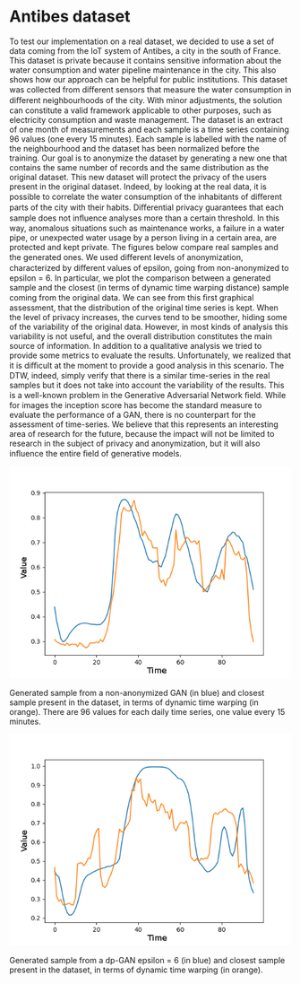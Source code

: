 # Antibes dataset
To test our implementation on a real dataset, we decided to use a set of data coming from the IoT system of Antibes, a city in the south of France. This dataset is private because it contains sensitive information about the water consumption and water pipeline maintenance in the city. This also shows how our approach can be helpful for public institutions. This dataset was collected from diﬀerent sensors that measure the water consumption in diﬀerent neighbourhoods of the city. With minor adjustments, the solution can constitute a valid framework applicable to other purposes, such as electricity consumption and waste management. The dataset is an extract of one month of measurements and each sample is a time series containing 96 values (one every 15 minutes). Each sample is labelled with the name of the neighbourhood and the dataset has been normalized before the training. Our goal is to anonymize the dataset by generating a new one that contains the same number of records and the same distribution as the original dataset. This new dataset will protect the privacy of the users present in the original dataset. Indeed, by looking at the real data, it is possible to correlate the water consumption of the inhabitants of diﬀerent parts of the city with their habits. Diﬀerential privacy guarantees that each sample does not inﬂuence analyses more than a certain threshold. In this way, anomalous situations such as maintenance works, a failure in a water pipe, or unexpected water usage by a person living in a certain area, are protected and kept private. The figures below compare real samples and the generated ones. We used diﬀerent levels of anonymization, characterized by diﬀerent values of epsilon, going from non-anonymized to epsilon = 6. In particular, we plot the comparison between a generated sample and the closest (in terms of dynamic time warping distance) sample coming from the original data. We can see from this ﬁrst graphical assessment, that the distribution of the original time series is kept. When the level of privacy increases, the curves tend to be smoother, hiding some of the variability of the original data. However, in most kinds of analysis this variability is not useful, and the overall distribution constitutes the main source of information. In addition to a qualitative analysis we tried to provide some metrics to evaluate the results. Unfortunately, we realized that it is diﬃcult at the moment to provide a good analysis in this scenario. The DTW, indeed, simply verify that there is a similar time-series in the real samples but it does not take into account the variability of the results. This is a well-known problem in the Generative Adversarial Network ﬁeld. While for images the inception score has become the standard measure to evaluate the performance of a GAN, there is no counterpart for the assessment of time-series. We believe that this represents an interesting area of research for the future, because the impact will not be limited to research in the subject of privacy and anonymization, but it will also inﬂuence the entire ﬁeld of generative models.

![Alt text](Antibes_Adam.png?raw=true "Title")

Generated sample from a non-anonymized GAN (in blue) and closest sample present in the dataset, in terms of dynamic time warping (in orange). There are 96 values for each daily time series, one value every 15 minutes.
 
![Alt text](Antibes_dp.png?raw=true "Title")

Generated sample from a dp-GAN epsilon = 6 (in blue) and closest sample present in the dataset, in terms of dynamic time warping (in orange).



